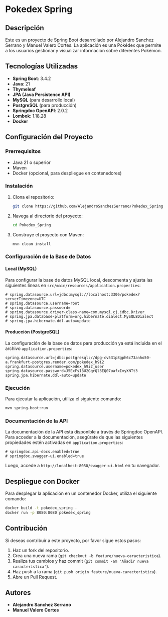 # Pokedex Spring

## Descripción
Este es un proyecto de Spring Boot desarrollado por Alejandro Sanchez Serrano y Manuel Valero Cortes. La aplicación es una Pokédex que permite a los usuarios gestionar y visualizar información sobre diferentes Pokémon.

## Tecnologías Utilizadas
- **Spring Boot**: 3.4.2
- **Java**: 21
- **Thymeleaf**
- **JPA (Java Persistence API)**
- **MySQL** (para desarrollo local)
- **PostgreSQL** (para producción)
- **Springdoc OpenAPI**: 2.0.2
- **Lombok**: 1.18.28
- **Docker**

## Configuración del Proyecto
### Prerrequisitos
- Java 21 o superior
- Maven
- Docker (opcional, para despliegue en contenedores)

### Instalación
1. Clona el repositorio:
    ```bash
    git clone https://github.com/AlejandroSanchezSerrano/Pokedex_Spring.git
    ```

2. Navega al directorio del proyecto:
    ```bash
    cd Pokedex_Spring
    ```

3. Construye el proyecto con Maven:
    ```bash
    mvn clean install
    ```

### Configuración de la Base de Datos
#### Local (MySQL)
Para configurar la base de datos MySQL local, descomenta y ajusta las siguientes líneas en `src/main/resources/application.properties`:
```properties
# spring.datasource.url=jdbc:mysql://localhost:3306/pokedex?serverTimezone=UTC
# spring.datasource.username=root
# spring.datasource.password=
# spring.datasource.driver-class-name=com.mysql.cj.jdbc.Driver
# spring.jpa.database-platform=org.hibernate.dialect.MySQL8Dialect
# spring.jpa.hibernate.ddl-auto=update
```

#### Producción (PostgreSQL)
La configuración de la base de datos para producción ya está incluida en el archivo `application.properties`:
```properties
spring.datasource.url=jdbc:postgresql://dpg-cv531p8gph6c73anho50-a.frankfurt-postgres.render.com/pokedex_h9i2
spring.datasource.username=pokedex_h9i2_user
spring.datasource.password=J5ExFsI3U2GqrQl3EQ07uafxIxyXNTt3
spring.jpa.hibernate.ddl-auto=update
```

### Ejecución
Para ejecutar la aplicación, utiliza el siguiente comando:
```bash
mvn spring-boot:run
```

### Documentación de la API
La documentación de la API está disponible a través de Springdoc OpenAPI. Para acceder a la documentación, asegúrate de que las siguientes propiedades estén activadas en `application.properties`:
```properties
# springdoc.api-docs.enabled=true
# springdoc.swagger-ui.enabled=true
```
Luego, accede a `http://localhost:8080/swagger-ui.html` en tu navegador.

## Despliegue con Docker
Para desplegar la aplicación en un contenedor Docker, utiliza el siguiente comando:
```bash
docker build -t pokedex_spring .
docker run -p 8080:8080 pokedex_spring
```

## Contribución
Si deseas contribuir a este proyecto, por favor sigue estos pasos:
1. Haz un fork del repositorio.
2. Crea una nueva rama (`git checkout -b feature/nueva-caracteristica`).
3. Realiza tus cambios y haz commit (`git commit -am 'Añadir nueva característica'`).
4. Haz push a la rama (`git push origin feature/nueva-caracteristica`).
5. Abre un Pull Request.

## Autores
- **Alejandro Sanchez Serrano**
- **Manuel Valero Cortes**
